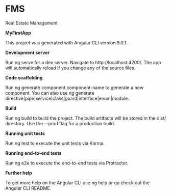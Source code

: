 # FMS
Real Estate Management

**MyFirstApp**

This project was generated with Angular CLI version 9.0.1.

**Development server**

Run ng serve for a dev server. Navigate to http://localhost:4200/. The app will automatically reload if you change any of the source files.

**Code scaffolding**

Run ng generate component component-name to generate a new component. You can also use ng generate directive|pipe|service|class|guard|interface|enum|module.

**Build**

Run ng build to build the project. The build artifacts will be stored in the dist/ directory. Use the --prod flag for a production build.

**Running unit tests**

Run ng test to execute the unit tests via Karma.

**Running end-to-end tests**

Run ng e2e to execute the end-to-end tests via Protractor.

**Further help**

To get more help on the Angular CLI use ng help or go check out the Angular CLI README.
